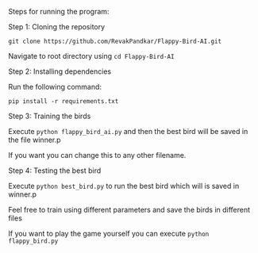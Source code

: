 Steps for running the program:

Step 1: Cloning the repository

`git clone https://github.com/RevakPandkar/Flappy-Bird-AI.git`

Navigate to root directory using `cd Flappy-Bird-AI`

Step 2: Installing dependencies

Run the following command:

` pip install -r requirements.txt `

Step 3: Training the birds

Execute `python flappy_bird_ai.py` and then the best bird will be saved in the file winner.p

If you want you can change this to any other filename.

Step 4: Testing the best bird

Execute `python best_bird.py` to run the best bird which will is saved in winner.p

Feel free to train using different parameters and save the birds in different files

If you want to play the game yourself you can execute `python flappy_bird.py`

